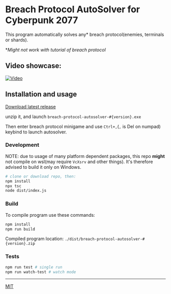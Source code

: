 # Breach Protocol AutoSolver for Cyberpunk 2077

This program automatically solves any\* breach protocol(enemies, terminals or shards).

\*_Might not work with tutorial of breach protocol_

## Video showcase:
[![Video](https://user-images.githubusercontent.com/10232391/111822212-d0fb0e80-88e3-11eb-82de-59fd4d8fd44b.png)](https://user-images.githubusercontent.com/10232391/111820491-dd7e6780-88e1-11eb-9fad-93cf1a07c82a.mp4)


## Installation and usage

[Download latest release](https://github.com/marcincichocki/breach-protocol-autosolver/releases/latest)

unzip it, and launch `breach-protocol-autosolver-#{version}.exe`

Then enter breach protocol minigame and use `Ctrl+,`(`,` is Del on numpad) keybind to launch autosolver.

### Development

NOTE: due to usage of many platform dependent packages, this repo **might** not compile on wsl(may require `VcXsrv` and other things). It's therefore advised to build it only on Windows.

```bash
# clone or download repo, then:
npm install
npx tsc
node dist/index.js
```

### Build

To compile program use these commands:

```bash
npm install
npm run build
```

Compiled program location: `./dist/breach-protocol-autosolver-#{version}.zip`

### Tests

```bash
npm run test # single run
npm run watch-test # watch mode
```

---

[MIT](./LICENSE.md)
